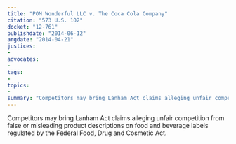 ```yaml
---
title: "POM Wonderful LLC v. The Coca Cola Company"
citation: "573 U.S. 102"
docket: "12-761"
publishdate: "2014-06-12"
argdate: "2014-04-21"
justices:
- 
advocates:
- 
tags:
- 
topics:
- 
summary: "Competitors may bring Lanham Act claims alleging unfair competition from false or misleading product descriptions on food and beverage labels regulated by the Federal Food, Drug and Cosmetic Act."
---
```

Competitors may bring Lanham Act claims alleging unfair competition from false or misleading product descriptions on food and beverage labels regulated by the Federal Food, Drug and Cosmetic Act.

